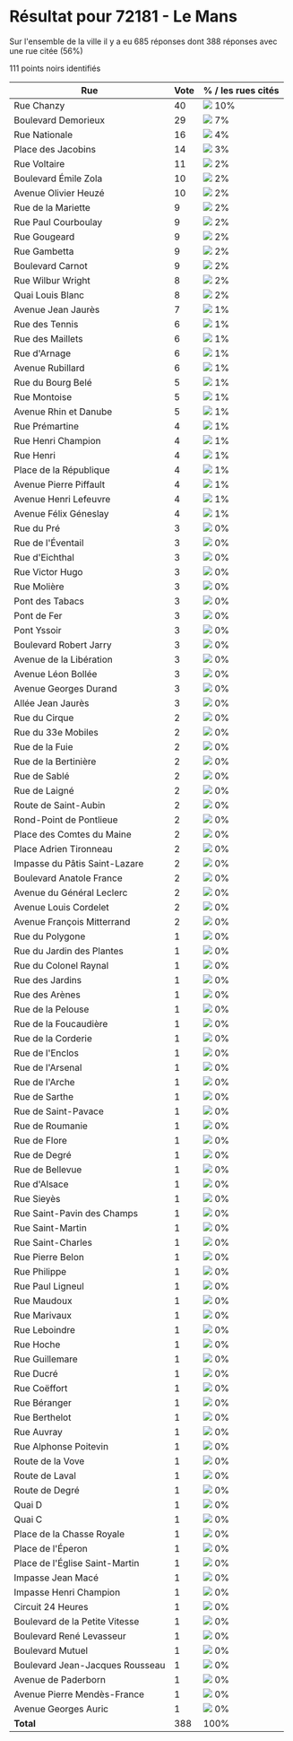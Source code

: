 # Résultat pour 72181 - Le Mans

Sur l'ensemble de la ville il y a eu 685 réponses dont 388 réponses avec une rue citée (56%)

111 points noirs identifiés

| Rue | Vote | % / les rues cités|
|-----|------|-------------------|
| Rue Chanzy | 40 | <img src="../../img/bar_10.gif" />&nbsp;10%|
| Boulevard Demorieux | 29 | <img src="../../img/bar_7.gif" />&nbsp;7%|
| Rue Nationale | 16 | <img src="../../img/bar_4.gif" />&nbsp;4%|
| Place des Jacobins | 14 | <img src="../../img/bar_3.gif" />&nbsp;3%|
| Rue Voltaire | 11 | <img src="../../img/bar_2.gif" />&nbsp;2%|
| Boulevard Émile Zola | 10 | <img src="../../img/bar_2.gif" />&nbsp;2%|
| Avenue Olivier Heuzé | 10 | <img src="../../img/bar_2.gif" />&nbsp;2%|
| Rue de la Mariette | 9 | <img src="../../img/bar_2.gif" />&nbsp;2%|
| Rue Paul Courboulay | 9 | <img src="../../img/bar_2.gif" />&nbsp;2%|
| Rue Gougeard | 9 | <img src="../../img/bar_2.gif" />&nbsp;2%|
| Rue Gambetta | 9 | <img src="../../img/bar_2.gif" />&nbsp;2%|
| Boulevard Carnot | 9 | <img src="../../img/bar_2.gif" />&nbsp;2%|
| Rue Wilbur Wright | 8 | <img src="../../img/bar_2.gif" />&nbsp;2%|
| Quai Louis Blanc | 8 | <img src="../../img/bar_2.gif" />&nbsp;2%|
| Avenue Jean Jaurès | 7 | <img src="../../img/bar_1.gif" />&nbsp;1%|
| Rue des Tennis | 6 | <img src="../../img/bar_1.gif" />&nbsp;1%|
| Rue des Maillets | 6 | <img src="../../img/bar_1.gif" />&nbsp;1%|
| Rue d'Arnage | 6 | <img src="../../img/bar_1.gif" />&nbsp;1%|
| Avenue Rubillard | 6 | <img src="../../img/bar_1.gif" />&nbsp;1%|
| Rue du Bourg Belé | 5 | <img src="../../img/bar_1.gif" />&nbsp;1%|
| Rue Montoise | 5 | <img src="../../img/bar_1.gif" />&nbsp;1%|
| Avenue Rhin et Danube | 5 | <img src="../../img/bar_1.gif" />&nbsp;1%|
| Rue Prémartine | 4 | <img src="../../img/bar_1.gif" />&nbsp;1%|
| Rue Henri Champion | 4 | <img src="../../img/bar_1.gif" />&nbsp;1%|
| Rue Henri | 4 | <img src="../../img/bar_1.gif" />&nbsp;1%|
| Place de la République | 4 | <img src="../../img/bar_1.gif" />&nbsp;1%|
| Avenue Pierre Piffault | 4 | <img src="../../img/bar_1.gif" />&nbsp;1%|
| Avenue Henri Lefeuvre | 4 | <img src="../../img/bar_1.gif" />&nbsp;1%|
| Avenue Félix Géneslay | 4 | <img src="../../img/bar_1.gif" />&nbsp;1%|
| Rue du Pré | 3 | <img src="../../img/bar_0.gif" />&nbsp;0%|
| Rue de l'Éventail | 3 | <img src="../../img/bar_0.gif" />&nbsp;0%|
| Rue d'Eichthal | 3 | <img src="../../img/bar_0.gif" />&nbsp;0%|
| Rue Victor Hugo | 3 | <img src="../../img/bar_0.gif" />&nbsp;0%|
| Rue Molière | 3 | <img src="../../img/bar_0.gif" />&nbsp;0%|
| Pont des Tabacs | 3 | <img src="../../img/bar_0.gif" />&nbsp;0%|
| Pont de Fer | 3 | <img src="../../img/bar_0.gif" />&nbsp;0%|
| Pont Yssoir | 3 | <img src="../../img/bar_0.gif" />&nbsp;0%|
| Boulevard Robert Jarry | 3 | <img src="../../img/bar_0.gif" />&nbsp;0%|
| Avenue de la Libération | 3 | <img src="../../img/bar_0.gif" />&nbsp;0%|
| Avenue Léon Bollée | 3 | <img src="../../img/bar_0.gif" />&nbsp;0%|
| Avenue Georges Durand | 3 | <img src="../../img/bar_0.gif" />&nbsp;0%|
| Allée Jean Jaurès | 3 | <img src="../../img/bar_0.gif" />&nbsp;0%|
| Rue du Cirque | 2 | <img src="../../img/bar_0.gif" />&nbsp;0%|
| Rue du 33e Mobiles | 2 | <img src="../../img/bar_0.gif" />&nbsp;0%|
| Rue de la Fuie | 2 | <img src="../../img/bar_0.gif" />&nbsp;0%|
| Rue de la Bertinière | 2 | <img src="../../img/bar_0.gif" />&nbsp;0%|
| Rue de Sablé | 2 | <img src="../../img/bar_0.gif" />&nbsp;0%|
| Rue de Laigné | 2 | <img src="../../img/bar_0.gif" />&nbsp;0%|
| Route de Saint-Aubin | 2 | <img src="../../img/bar_0.gif" />&nbsp;0%|
| Rond-Point de Pontlieue | 2 | <img src="../../img/bar_0.gif" />&nbsp;0%|
| Place des Comtes du Maine | 2 | <img src="../../img/bar_0.gif" />&nbsp;0%|
| Place Adrien Tironneau | 2 | <img src="../../img/bar_0.gif" />&nbsp;0%|
| Impasse du Pâtis Saint-Lazare | 2 | <img src="../../img/bar_0.gif" />&nbsp;0%|
| Boulevard Anatole France | 2 | <img src="../../img/bar_0.gif" />&nbsp;0%|
| Avenue du Général Leclerc | 2 | <img src="../../img/bar_0.gif" />&nbsp;0%|
| Avenue Louis Cordelet | 2 | <img src="../../img/bar_0.gif" />&nbsp;0%|
| Avenue François Mitterrand | 2 | <img src="../../img/bar_0.gif" />&nbsp;0%|
| Rue du Polygone | 1 | <img src="../../img/bar_0.gif" />&nbsp;0%|
| Rue du Jardin des Plantes | 1 | <img src="../../img/bar_0.gif" />&nbsp;0%|
| Rue du Colonel Raynal | 1 | <img src="../../img/bar_0.gif" />&nbsp;0%|
| Rue des Jardins | 1 | <img src="../../img/bar_0.gif" />&nbsp;0%|
| Rue des Arènes | 1 | <img src="../../img/bar_0.gif" />&nbsp;0%|
| Rue de la Pelouse | 1 | <img src="../../img/bar_0.gif" />&nbsp;0%|
| Rue de la Foucaudière | 1 | <img src="../../img/bar_0.gif" />&nbsp;0%|
| Rue de la Corderie | 1 | <img src="../../img/bar_0.gif" />&nbsp;0%|
| Rue de l'Enclos | 1 | <img src="../../img/bar_0.gif" />&nbsp;0%|
| Rue de l'Arsenal | 1 | <img src="../../img/bar_0.gif" />&nbsp;0%|
| Rue de l'Arche | 1 | <img src="../../img/bar_0.gif" />&nbsp;0%|
| Rue de Sarthe | 1 | <img src="../../img/bar_0.gif" />&nbsp;0%|
| Rue de Saint-Pavace | 1 | <img src="../../img/bar_0.gif" />&nbsp;0%|
| Rue de Roumanie | 1 | <img src="../../img/bar_0.gif" />&nbsp;0%|
| Rue de Flore | 1 | <img src="../../img/bar_0.gif" />&nbsp;0%|
| Rue de Degré | 1 | <img src="../../img/bar_0.gif" />&nbsp;0%|
| Rue de Bellevue | 1 | <img src="../../img/bar_0.gif" />&nbsp;0%|
| Rue d'Alsace | 1 | <img src="../../img/bar_0.gif" />&nbsp;0%|
| Rue Sieyès | 1 | <img src="../../img/bar_0.gif" />&nbsp;0%|
| Rue Saint-Pavin des Champs | 1 | <img src="../../img/bar_0.gif" />&nbsp;0%|
| Rue Saint-Martin | 1 | <img src="../../img/bar_0.gif" />&nbsp;0%|
| Rue Saint-Charles | 1 | <img src="../../img/bar_0.gif" />&nbsp;0%|
| Rue Pierre Belon | 1 | <img src="../../img/bar_0.gif" />&nbsp;0%|
| Rue Philippe | 1 | <img src="../../img/bar_0.gif" />&nbsp;0%|
| Rue Paul Ligneul | 1 | <img src="../../img/bar_0.gif" />&nbsp;0%|
| Rue Maudoux | 1 | <img src="../../img/bar_0.gif" />&nbsp;0%|
| Rue Marivaux | 1 | <img src="../../img/bar_0.gif" />&nbsp;0%|
| Rue Leboindre | 1 | <img src="../../img/bar_0.gif" />&nbsp;0%|
| Rue Hoche | 1 | <img src="../../img/bar_0.gif" />&nbsp;0%|
| Rue Guillemare | 1 | <img src="../../img/bar_0.gif" />&nbsp;0%|
| Rue Ducré | 1 | <img src="../../img/bar_0.gif" />&nbsp;0%|
| Rue Coëffort | 1 | <img src="../../img/bar_0.gif" />&nbsp;0%|
| Rue Béranger | 1 | <img src="../../img/bar_0.gif" />&nbsp;0%|
| Rue Berthelot | 1 | <img src="../../img/bar_0.gif" />&nbsp;0%|
| Rue Auvray | 1 | <img src="../../img/bar_0.gif" />&nbsp;0%|
| Rue Alphonse Poitevin | 1 | <img src="../../img/bar_0.gif" />&nbsp;0%|
| Route de la Vove | 1 | <img src="../../img/bar_0.gif" />&nbsp;0%|
| Route de Laval | 1 | <img src="../../img/bar_0.gif" />&nbsp;0%|
| Route de Degré | 1 | <img src="../../img/bar_0.gif" />&nbsp;0%|
| Quai D | 1 | <img src="../../img/bar_0.gif" />&nbsp;0%|
| Quai C | 1 | <img src="../../img/bar_0.gif" />&nbsp;0%|
| Place de la Chasse Royale | 1 | <img src="../../img/bar_0.gif" />&nbsp;0%|
| Place de l'Éperon | 1 | <img src="../../img/bar_0.gif" />&nbsp;0%|
| Place de l'Église Saint-Martin | 1 | <img src="../../img/bar_0.gif" />&nbsp;0%|
| Impasse Jean Macé | 1 | <img src="../../img/bar_0.gif" />&nbsp;0%|
| Impasse Henri Champion | 1 | <img src="../../img/bar_0.gif" />&nbsp;0%|
| Circuit 24 Heures | 1 | <img src="../../img/bar_0.gif" />&nbsp;0%|
| Boulevard de la Petite Vitesse | 1 | <img src="../../img/bar_0.gif" />&nbsp;0%|
| Boulevard René Levasseur | 1 | <img src="../../img/bar_0.gif" />&nbsp;0%|
| Boulevard Mutuel | 1 | <img src="../../img/bar_0.gif" />&nbsp;0%|
| Boulevard Jean-Jacques Rousseau | 1 | <img src="../../img/bar_0.gif" />&nbsp;0%|
| Avenue de Paderborn | 1 | <img src="../../img/bar_0.gif" />&nbsp;0%|
| Avenue Pierre Mendès-France | 1 | <img src="../../img/bar_0.gif" />&nbsp;0%|
| Avenue Georges Auric | 1 | <img src="../../img/bar_0.gif" />&nbsp;0%|
| **Total** | 388 | 100%|

